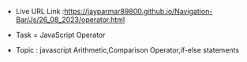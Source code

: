 - Live URL Link :https://jayparmar89800.github.io/Navigation-Bar/Js/26_08_2023/operator.html

 * Task = JavaScript Operator

 - Topic : javascript Arithmetic,Comparison Operator,if-else statements 

 